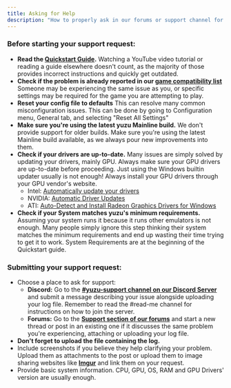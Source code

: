 ```yaml
---
title: Asking for Help
description: "How to properly ask in our forums or support channel for assistance."
---
```


### Before starting your support request:

- **Read the [Quickstart Guide](https://yuzu-emu.org/help/quickstart/).** Watching a YouTube video tutorial or reading a guide elsewhere doesn't count, as the majority of those provides incorrect instructions and quickly get outdated.
- **Check if the problem is already reported in our [game compatibility list](https://yuzu-emu.org/game/)** Someone may be experiencing the same issue as you, or specific settings may be required for the game you are attempting to play.
- **Reset your config file to defaults** This can resolve many common misconfiguration issues. This can be done by going to Configuration menu, General tab, and selecting "Reset All Settings"
- **Make sure you're using the latest yuzu Mainline build.** We don't provide support for older builds. Make sure you're using the latest Mainline build available, as we always pour new improvements into them.
- **Check if your drivers are up-to-date.** Many issues are simply solved by updating your drivers, mainly GPU. Always make sure your GPU drivers are up-to-date before proceeding. Just using the Windows builtin updater usually is not enough! Always install your GPU drivers through your GPU vendor's website.
  - Intel: [Automatically update your drivers](https://downloadcenter.intel.com/product/80939/Graphics-Drivers)
  - NVIDIA: [Automatic Driver Updates](https://www.geforce.com/drivers)
  - ATI: [Auto-Detect and Install Radeon Graphics Drivers for Windows](https://www.amd.com/en/support)
- **Check if your System matches yuzu's minimum requirements.** Assuming your system runs it because it runs other emulators is not enough. Many people simply ignore this step thinking their system matches the minimum requirements and end up wasting their time trying to get it to work. System Requirements are at the beginning of the Quickstart guide.

### Submitting your support request:

- Choose a place to ask for support:
  - **Discord:** Go to the [**#yuzu-support channel on our Discord Server**](https://discord.gg/u77vRWY) and submit a message describing your issue alongside uploading your log file. Remember to read the #read-me channel for instructions on how to join the server.
  - **Forums:** Go to the [**Support section of our forums**](https://community.citra-emu.org/c/yuzu-support) and start a new thread or post in an existing one if it discusses the same problem you're experiencing, attaching or uploading your log file.
- **Don't forget to upload the file containing the log.**
- Include screenshots if you believe they help clarifying your problem. Upload them as attachments to the post or upload them to image sharing websites like [**Imgur**](http://imgur.com/) and link them on your request.
- Provide basic system information. CPU, GPU, OS, RAM and GPU Drivers' version are usually enough.
